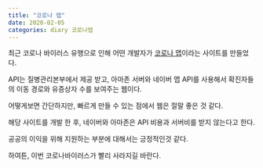 ```yaml
---
title: "코로나 맵"
date: 2020-02-05
categories: diary 코로나맵
---
```

최근 코로나 바이러스 유행으로 인해 어떤 개발자가 [코로나 맵]이라는 사이트를 만들었다.

API는 질병관리본부에서 제공 받고, 아마존 서버와 네이버 맵 API를 사용해서 확진자들의 이동 경로와 유증상자 수를 보여주는 웹이다.

어떻게보면 간단하지만, 빠르게 만들 수 있는 점에서 웹은 절말 좋은 것 같다.

해당 사이트를 개발 한 후, 네이버와 아마존은 API 비용과 서버비를 받지 않는다고 한다.

공공의 이익을 위해 지원하는 부분에 대해서는 긍정적인것 같다.

하여튼, 이번 코로나바이러스가 빨리 사라지길 바란다.

[코로나 맵]: https://coronamap.site/
